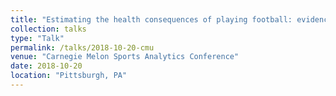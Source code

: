 ```yaml
---
title: "Estimating the health consequences of playing football: evidence from observational studies"
collection: talks
type: "Talk"
permalink: /talks/2018-10-20-cmu
venue: "Carnegie Melon Sports Analytics Conference"
date: 2018-10-20
location: "Pittsburgh, PA"
---
```

